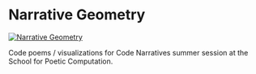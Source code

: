 # Narrative Geometry

[![Narrative Geometry][gallery-image]][gallery-url]

Code poems / visualizations for Code Narratives summer session at the School for Poetic Computation.

[gallery-image]: https://farm5.staticflickr.com/4473/36796476434_e7222e68e8_h.jpg
[gallery-url]: https://www.flickr.com/photos/jpweeks/albums/72157661167448118

